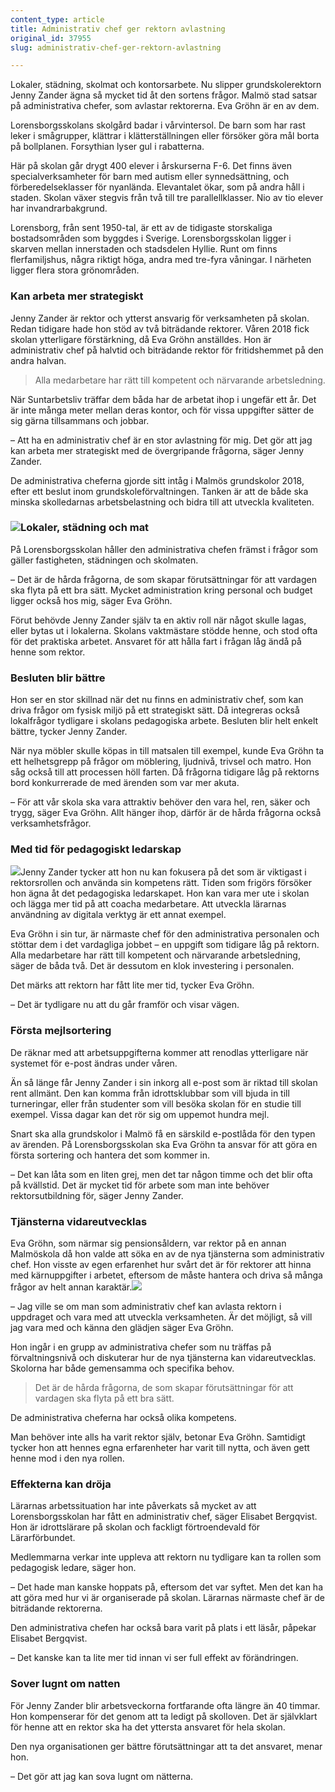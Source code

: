 ```yaml
---
content_type: article
title: Administrativ chef ger rektorn avlastning
original_id: 37955
slug: administrativ-chef-ger-rektorn-avlastning

---
```


Lokaler, städning, skolmat och kontorsarbete. Nu slipper grundskolerektorn Jenny Zander ägna så mycket tid åt den sortens frågor. Malmö stad satsar på administrativa chefer, som avlastar rektorerna. Eva Gröhn är en av dem.

Lorensborgsskolans skolgård badar i vårvintersol. De barn som har rast leker i smågrupper, klättrar i klätterställningen eller försöker göra mål borta på bollplanen. Forsythian lyser gul i rabatterna.

Här på skolan går drygt 400 elever i årskurserna F-6. Det finns även specialverksamheter för barn med autism eller synnedsättning, och förberedelseklasser för nyanlända. Elevantalet ökar, som på andra håll i staden. Skolan växer stegvis från två till tre parallellklasser. Nio av tio elever har invandrarbakgrund.

Lorensborg, från sent 1950-tal, är ett av de tidigaste storskaliga bostadsområden som byggdes i Sverige. Lorensborgsskolan ligger i skarven mellan innerstaden och stadsdelen Hyllie. Runt om finns flerfamiljshus, några riktigt höga, andra med tre-fyra våningar. I närheten ligger flera stora grönområden.

### Kan arbeta mer strategiskt

Jenny Zander är rektor och ytterst ansvarig för verksamheten på skolan. Redan tidigare hade hon stöd av två biträdande rektorer. Våren 2018 fick skolan ytterligare förstärkning, då Eva Gröhn anställdes. Hon är administrativ chef på halvtid och biträdande rektor för fritidshemmet på den andra halvan.

> Alla medarbetare har rätt till kompetent och närvarande arbetsledning.

När Suntarbetsliv träffar dem båda har de arbetat ihop i ungefär ett år. Det är inte många meter mellan deras kontor, och för vissa uppgifter sätter de sig gärna tillsammans och jobbar.

– Att ha en administrativ chef är en stor avlastning för mig. Det gör att jag kan arbeta mer strategiskt med de övergripande frågorna, säger Jenny Zander.

De administrativa cheferna gjorde sitt intåg i Malmös grundskolor 2018, efter ett beslut inom grundskoleförvaltningen. Tanken är att de både ska minska skolledarnas arbetsbelastning och bidra till att utveckla kvaliteten.

### [![](https://www.suntarbetsliv.se/wp-content/uploads/2019/03/750x400-eva-grohn-jenny-zander-foto-johan-nilsson-tt.jpg)](https://www.suntarbetsliv.se/wp-content/uploads/2019/03/750x400-eva-grohn-jenny-zander-foto-johan-nilsson-tt.jpg)Lokaler, städning och mat

På Lorensborgsskolan håller den administrativa chefen främst i frågor som gäller fastigheten, städningen och skolmaten.

– Det är de hårda frågorna, de som skapar förutsättningar för att vardagen ska flyta på ett bra sätt. Mycket administration kring personal och budget ligger också hos mig, säger Eva Gröhn.

Förut behövde Jenny Zander själv ta en aktiv roll när något skulle lagas, eller bytas ut i lokalerna. Skolans vaktmästare stödde henne, och stod ofta för det praktiska arbetet. Ansvaret för att hålla fart i frågan låg ändå på henne som rektor.

### Besluten blir bättre

Hon ser en stor skillnad när det nu finns en administrativ chef, som kan driva frågor om fysisk miljö på ett strategiskt sätt. Då integreras också lokalfrågor tydligare i skolans pedagogiska arbete. Besluten blir helt enkelt bättre, tycker Jenny Zander.

När nya möbler skulle köpas in till matsalen till exempel, kunde Eva Gröhn ta ett helhetsgrepp på frågor om möblering, ljudnivå, trivsel och matro. Hon såg också till att processen höll farten. Då frågorna tidigare låg på rektorns bord konkurrerade de med ärenden som var mer akuta.

– För att vår skola ska vara attraktiv behöver den vara hel, ren, säker och trygg, säger Eva Gröhn. Allt hänger ihop, därför är de hårda frågorna också verksamhetsfrågor.

### Med tid för pedagogiskt ledarskap

[![](https://www.suntarbetsliv.se/wp-content/uploads/2019/03/200x220-jenny-zander-foto-johan-nilsson-tt.jpg)](https://www.suntarbetsliv.se/wp-content/uploads/2019/03/200x220-jenny-zander-foto-johan-nilsson-tt.jpg)Jenny Zander tycker att hon nu kan fokusera på det som är viktigast i rektorsrollen och använda sin kompetens rätt. Tiden som frigörs försöker hon ägna åt det pedagogiska ledarskapet. Hon kan vara mer ute i skolan och lägga mer tid på att coacha medarbetare. Att utveckla lärarnas användning av digitala verktyg är ett annat exempel.

Eva Gröhn i sin tur, är närmaste chef för den administrativa personalen och stöttar dem i det vardagliga jobbet – en uppgift som tidigare låg på rektorn. Alla medarbetare har rätt till kompetent och närvarande arbetsledning, säger de båda två. Det är dessutom en klok investering i personalen.

Det märks att rektorn har fått lite mer tid, tycker Eva Gröhn.

– Det är tydligare nu att du går framför och visar vägen.

### Första mejlsortering

De räknar med att arbetsuppgifterna kommer att renodlas ytterligare när systemet för e-post ändras under våren.

Än så länge får Jenny Zander i sin inkorg all e-post som är riktad till skolan rent allmänt. Den kan komma från idrottsklubbar som vill bjuda in till turneringar, eller från studenter som vill besöka skolan för en studie till exempel. Vissa dagar kan det rör sig om uppemot hundra mejl.

Snart ska alla grundskolor i Malmö få en särskild e-postlåda för den typen av ärenden. På Lorensborgsskolan ska Eva Gröhn ta ansvar för att göra en första sortering och hantera det som kommer in.

– Det kan låta som en liten grej, men det tar någon timme och det blir ofta på kvällstid. Det är mycket tid för arbete som man inte behöver rektorsutbildning för, säger Jenny Zander.

### Tjänsterna vidareutvecklas

Eva Gröhn, som närmar sig pensionsåldern, var rektor på en annan Malmöskola då hon valde att söka en av de nya tjänsterna som administrativ chef. Hon visste av egen erfarenhet hur svårt det är för rektorer att hinna med kärnuppgifter i arbetet, eftersom de måste hantera och driva så många frågor av helt annan karaktär.[![](https://www.suntarbetsliv.se/wp-content/uploads/2019/03/200x220-eva-grohn-foto-johan-nilsson-tt.jpg)](https://www.suntarbetsliv.se/wp-content/uploads/2019/03/200x220-eva-grohn-foto-johan-nilsson-tt.jpg)

– Jag ville se om man som administrativ chef kan avlasta rektorn i uppdraget och vara med att utveckla verksamheten. Är det möjligt, så vill jag vara med och känna den glädjen säger Eva Gröhn.

Hon ingår i en grupp av administrativa chefer som nu träffas på förvaltningsnivå och diskuterar hur de nya tjänsterna kan vidareutvecklas. Skolorna har både gemensamma och specifika behov.

> Det är de hårda frågorna, de som skapar förutsättningar för att vardagen ska flyta på ett bra sätt.

De administrativa cheferna har också olika kompetens.

Man behöver inte alls ha varit rektor själv, betonar Eva Gröhn. Samtidigt tycker hon att hennes egna erfarenheter har varit till nytta, och även gett henne mod i den nya rollen.

### Effekterna kan dröja

Lärarnas arbetssituation har inte påverkats så mycket av att Lorensborgsskolan har fått en administrativ chef, säger Elisabet Bergqvist. Hon är idrottslärare på skolan och fackligt förtroendevald för Lärarförbundet.

Medlemmarna verkar inte uppleva att rektorn nu tydligare kan ta rollen som pedagogisk ledare, säger hon.

– Det hade man kanske hoppats på, eftersom det var syftet. Men det kan ha att göra med hur vi är organiserade på skolan. Lärarnas närmaste chef är de biträdande rektorerna.

Den administrativa chefen har också bara varit på plats i ett läsår, påpekar Elisabet Bergqvist.

– Det kanske kan ta lite mer tid innan vi ser full effekt av förändringen.

### Sover lugnt om natten

För Jenny Zander blir arbetsveckorna fortfarande ofta längre än 40 timmar. Hon kompenserar för det genom att ta ledigt på skolloven. Det är självklart för henne att en rektor ska ha det yttersta ansvaret för hela skolan.

Den nya organisationen ger bättre förutsättningar att ta det ansvaret, menar hon.

– Det gör att jag kan sova lugnt om nätterna.

